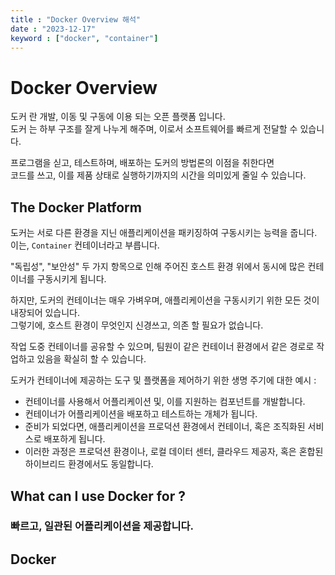 ```yaml
---
title : "Docker Overview 해석"
date : "2023-12-17"
keyword : ["docker", "container"]
---
```


# Docker Overview

도커 란 개발, 이동 및 구동에 이용 되는 오픈 플랫폼 입니다.  
도커 는 하부 구조를 잘게 나누게 해주며, 이로서 소프트웨어를 빠르게 전달할 수 있습니다.

프로그램을 싣고, 테스트하며, 배포하는 도커의 방법론의 이점을 취한다면  
코드를 쓰고, 이를 제품 상태로 실행하기까지의 시간을 의미있게 줄일 수 있습니다.

## The Docker Platform

도커는 서로 다른 환경을 지닌 애플리케이션을 패키징하여 구동시키는 능력을 줍니다.  
이는, `Container` 컨테이너라고 부릅니다.

"독립성", "보안성" 두 가지 항목으로 인해 주어진 호스트 환경 위에서 동시에 많은 컨테이너를 구동시키게 됩니다.

하지만, 도커의 컨테이너는 매우 가벼우며, 애플리케이션을 구동시키기 위한 모든 것이 내장되어 있습니다.  
그렇기에, 호스트 환경이 무엇인지 신경쓰고, 의존 할 필요가 없습니다.

작업 도중 컨테이너를 공유할 수 있으며, 팀원이 같은 컨테이너 환경에서 같은 경로로 작업하고 있음을 확실히 할 수 있습니다.

도커가 컨테이너에 제공하는 도구 및 플랫폼을 제어하기 위한 생명 주기에 대한 예시 : 

* 컨테이너를 사용해서 어플리케이션 및, 이를 지원하는 컴포넌트를 개발합니다.
* 컨테이너가 어플리케이션을 배포하고 테스트하는 개체가 됩니다.
* 준비가 되었다면, 애플리케이션을 프로덕션 환경에서 컨테이너, 혹은 조직화된 서비스로 배포하게 됩니다.
* 이러한 과정은 프로덕션 환경이나, 로컬 데이터 센터, 클라우드 제공자, 혹은 혼합된 하이브리드 환경에서도 동일합니다.


## What can I use Docker for ? 

### 빠르고, 일관된 어플리케이션을 제공합니다.

## Docker

